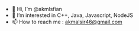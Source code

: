- 👋 Hi, I’m @akmlsfian
- 👀 I’m interested in C++, Java, Javascript, NodeJS
- 📫 How to reach me : akmalsir46@gmail.com

<!---
akmlsfian/akmlsfian is a ✨ special ✨ repository because its `README.md` (this file) appears on your GitHub profile.
You can click the Preview link to take a look at your changes.
--->
